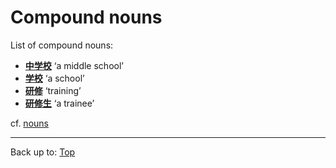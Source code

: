 # Compound nouns

List of compound nouns:
- **[中学校](../dict/ch/chu/chuugakkou.md)** ‘a middle school’
- **[学校](../dict/g/ga/gakkou.md)** ‘a school’
- **[研修](../dict/k/ke/kenshuu.md)** ‘training’
- **[研修生](../dict/k/ke/kenshuusei.md)** ‘a trainee’

cf. [nouns](nouns.md)

----

Back up to: [Top](../index.md)
